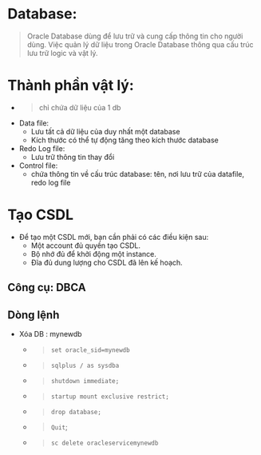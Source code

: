 # Database:

> Oracle Database dùng để lưu trữ và cung cấp thông tin cho người dùng. Việc quản lý dữ liệu trong Oracle Database thông qua cấu trúc lưu trữ logic và vật lý.

# Thành phần vật lý:

- > chỉ chứa dữ liệu của 1 db
- Data file:
  - Lưu tất cả dữ liệu của duy nhất một database
  - Kích thước có thể tự động tăng theo kích thước database
- Redo Log file:
  - Lưu trữ thông tin thay đổi
- Control file:
  - chứa thông tin về cấu trúc database: tên, nơi lưu trữ của datafile, redo log file

# Tạo CSDL

- Để tạo một CSDL mới, bạn cần phải có các điều kiện sau:
  - Một account đủ quyền tạo CSDL.
  - Bộ nhớ đủ để khởi động một instance.
  - Đĩa đủ dung lượng cho CSDL đã lên kế hoạch.

## Công cụ: DBCA

## Dòng lệnh

- Xóa DB : mynewdb
  - > `set oracle_sid=mynewdb`
  - > `sqlplus / as sysdba`
  - > `shutdown immediate;`
  - > `startup mount exclusive restrict;`
  - > `drop database;`
  - > `Quit`;
  - > `sc delete oracleservicemynewdb`
